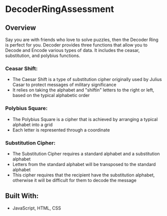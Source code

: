 # DecoderRingAssessment

## Overview
Say you are with friends who love to solve puzzles, then the Decoder Ring is perfect for you. Decoder provides three functions that allow you to Decode and Encode various types of data. It includes the ceasar, substitution, and polybius functions.

### Ceasar Shift:
* The Caesar Shift is a type of substitution cipher originally used by Julius Casar to protect messages of military significance
*  It relies on taking the alphabet and "shiftin" letters to the right or left, based on the typical alphabetic order

### Polybius Square:
* The Polybius Square is a cipher that is achieved by arranging a typical alphabet into a grid
*  Each letter is represented through a coordinate

### Substitution Cipher:
* The Substitution Cipher requires a standard alphabet and a substitution alphabet
*  Letters from the standard alphabet will be transposed to the standard alphabet
*   This cipher requires that the recipient have the substitution alphabet, otherwise it will be difficult for them to decode the message

## Built With:
* JavaScript, HTML, CSS

